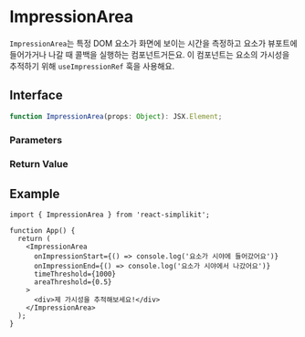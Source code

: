 # ImpressionArea

`ImpressionArea`는 특정 DOM 요소가 화면에 보이는 시간을 측정하고 요소가 뷰포트에 들어가거나 나갈 때 콜백을 실행하는 컴포넌트거든요. 이 컴포넌트는 요소의 가시성을 추적하기 위해 `useImpressionRef` 훅을 사용해요.

## Interface
```ts
function ImpressionArea(props: Object): JSX.Element;

```

### Parameters

<Interface
  required
  name="props"
  type="Object"
  description="컴포넌트를 위한 props에요."
  :nested="[
    {
      name: 'props.as',
      type: 'ElementType',
      defaultValue: '\'div\'',
      description: '렌더링할 HTML 태그에요. 기본값은 <code>div</code>이에요.',
    },
    {
      name: 'props.rootMargin',
      type: 'string',
      description: '검출 영역을 조정하기 위한 마진이에요.',
    },
    {
      name: 'props.areaThreshold',
      type: 'number',
      description:
        '요소가 보여져야하는 최소 비율이에요 (0에서 1 사이).',
    },
    {
      name: 'props.timeThreshold',
      type: 'number',
      description:
        '요소가 보여져야하는 최소 시간이에요 (밀리초 단위).',
    },
    {
      name: 'props.onImpressionStart',
      type: '() => void',
      description:
        '요소가 시야에 들어갈 때 실행되는 콜백 함수에요.',
    },
    {
      name: 'props.onImpressionEnd',
      type: '() => void',
      description:
        '요소가 시야에서 나갈 때 실행되는 콜백 함수에요.',
    },
    {
      name: 'props.ref',
      type: 'Ref<HTMLElement>',
      description: '요소에 대한 참조에요.',
    },
    {
      name: 'props.children',
      type: 'React.ReactNode',
      description: '컴포넌트 안에서 렌더링될 자식 요소들에요.',
    },
    {
      name: 'props.className',
      type: 'string',
      description: '스타일링을 위한 추가 클래스 이름이에요.',
    },
  ]"
/>

### Return Value

<Interface
  name=""
  type="JSX.Element"
  description="자식 요소들의 가시성을 추적하는 React 컴포넌트에요."
/>


## Example

```tsx
import { ImpressionArea } from 'react-simplikit';

function App() {
  return (
    <ImpressionArea
      onImpressionStart={() => console.log('요소가 시야에 들어갔어요')}
      onImpressionEnd={() => console.log('요소가 시야에서 나갔어요')}
      timeThreshold={1000}
      areaThreshold={0.5}
    >
      <div>제 가시성을 추적해보세요!</div>
    </ImpressionArea>
  );
}
```
  
